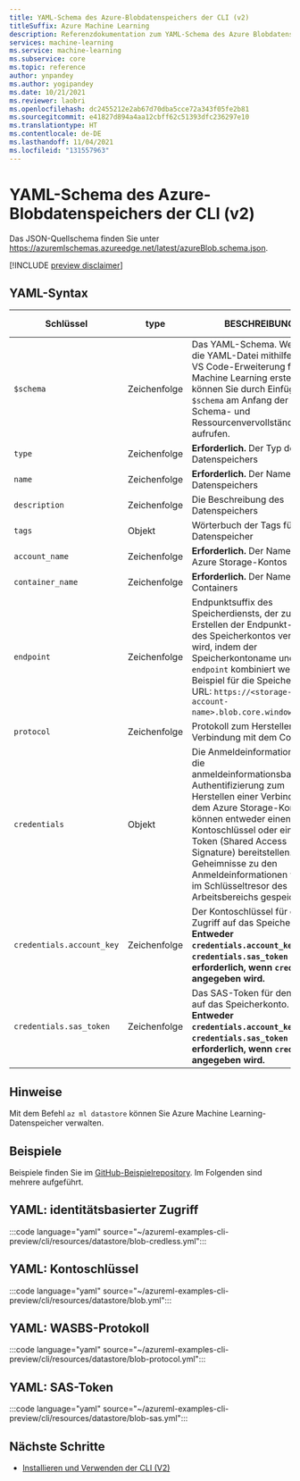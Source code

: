 ```yaml
---
title: YAML-Schema des Azure-Blobdatenspeichers der CLI (v2)
titleSuffix: Azure Machine Learning
description: Referenzdokumentation zum YAML-Schema des Azure Blobdatenspeichers der CLI (v2).
services: machine-learning
ms.service: machine-learning
ms.subservice: core
ms.topic: reference
author: ynpandey
ms.author: yogipandey
ms.date: 10/21/2021
ms.reviewer: laobri
ms.openlocfilehash: dc2455212e2ab67d70dba5cce72a343f05fe2b81
ms.sourcegitcommit: e41827d894a4aa12cbff62c51393dfc236297e10
ms.translationtype: HT
ms.contentlocale: de-DE
ms.lasthandoff: 11/04/2021
ms.locfileid: "131557963"
---
```

# <a name="cli-v2-azure-blob-datastore-yaml-schema"></a>YAML-Schema des Azure-Blobdatenspeichers der CLI (v2)

Das JSON-Quellschema finden Sie unter https://azuremlschemas.azureedge.net/latest/azureBlob.schema.json.

[!INCLUDE [preview disclaimer](../../includes/machine-learning-preview-generic-disclaimer.md)]

## <a name="yaml-syntax"></a>YAML-Syntax

| Schlüssel | type | BESCHREIBUNG | Zulässige Werte | Standardwert |
| --- | ---- | ----------- | -------------- | ------- |
| `$schema` | Zeichenfolge | Das YAML-Schema. Wenn Sie die YAML-Datei mithilfe der VS Code-Erweiterung für Azure Machine Learning erstellen, können Sie durch Einfügen von `$schema` am Anfang der Datei Schema- und Ressourcenvervollständigungen aufrufen. | | |
| `type` | Zeichenfolge | **Erforderlich.** Der Typ des Datenspeichers | `azure_blob` | |
| `name` | Zeichenfolge | **Erforderlich.** Der Name des Datenspeichers | | |
| `description` | Zeichenfolge | Die Beschreibung des Datenspeichers | | |
| `tags` | Objekt | Wörterbuch der Tags für den Datenspeicher | | |
| `account_name` | Zeichenfolge | **Erforderlich.** Der Name des Azure Storage-Kontos | | |
| `container_name` | Zeichenfolge | **Erforderlich.** Der Name des Containers | | |
| `endpoint` | Zeichenfolge | Endpunktsuffix des Speicherdiensts, der zum Erstellen der Endpunkt-URL des Speicherkontos verwendet wird, indem der Speicherkontoname und `endpoint` kombiniert werden. Beispiel für die Speicherkonto-URL: `https://<storage-account-name>.blob.core.windows.net`. | | `core.windows.net` |
| `protocol` | Zeichenfolge | Protokoll zum Herstellen einer Verbindung mit dem Container. | `https`, `wasbs` | `https` |
| `credentials` | Objekt | Die Anmeldeinformationen für die anmeldeinformationsbasierte Authentifizierung zum Herstellen einer Verbindung mit dem Azure Storage-Konto. Sie können entweder einen Kontoschlüssel oder ein SAS-Token (Shared Access Signature) bereitstellen. Die Geheimnisse zu den Anmeldeinformationen werden im Schlüsseltresor des Arbeitsbereichs gespeichert. | | |
| `credentials.account_key` | Zeichenfolge | Der Kontoschlüssel für den Zugriff auf das Speicherkonto. **Entweder `credentials.account_key` oder `credentials.sas_token` ist erforderlich, wenn `credentials` angegeben wird.** | | |
| `credentials.sas_token` | Zeichenfolge | Das SAS-Token für den Zugriff auf das Speicherkonto. **Entweder `credentials.account_key` oder `credentials.sas_token` ist erforderlich, wenn `credentials` angegeben wird.** | | |

## <a name="remarks"></a>Hinweise

Mit dem Befehl `az ml datastore` können Sie Azure Machine Learning-Datenspeicher verwalten.

## <a name="examples"></a>Beispiele

Beispiele finden Sie im [GitHub-Beispielrepository](https://github.com/Azure/azureml-examples/tree/main/cli/resources/datastore). Im Folgenden sind mehrere aufgeführt.

## <a name="yaml-identity-based-access"></a>YAML: identitätsbasierter Zugriff

:::code language="yaml" source="~/azureml-examples-cli-preview/cli/resources/datastore/blob-credless.yml":::

## <a name="yaml-account-key"></a>YAML: Kontoschlüssel

:::code language="yaml" source="~/azureml-examples-cli-preview/cli/resources/datastore/blob.yml":::

## <a name="yaml-wasbs-protocol"></a>YAML: WASBS-Protokoll

:::code language="yaml" source="~/azureml-examples-cli-preview/cli/resources/datastore/blob-protocol.yml":::

## <a name="yaml-sas-token"></a>YAML: SAS-Token

:::code language="yaml" source="~/azureml-examples-cli-preview/cli/resources/datastore/blob-sas.yml":::

## <a name="next-steps"></a>Nächste Schritte

- [Installieren und Verwenden der CLI (V2)](how-to-configure-cli.md)
